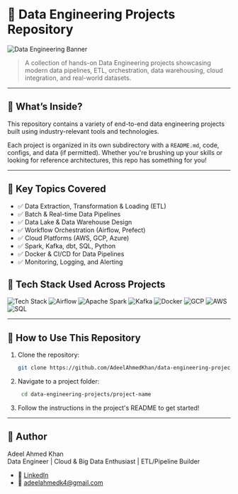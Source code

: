 # 🚀 Data Engineering Projects Repository

![Data Engineering Banner](https://images.unsplash.com/photo-1555066931-4365d14bab8c?ixlib=rb-4.0.3&auto=format&fit=crop&w=1350&q=80)

> A collection of hands-on Data Engineering projects showcasing modern data pipelines, ETL, orchestration, data warehousing, cloud integration, and real-world datasets.

---

## 📂 What’s Inside?

This repository contains a variety of end-to-end data engineering projects built using industry-relevant tools and technologies.

Each project is organized in its own subdirectory with a `README.md`, code, configs, and data (if permitted). Whether you're brushing up your skills or looking for reference architectures, this repo has something for you!

---

## 📌 Key Topics Covered

- ✅ Data Extraction, Transformation & Loading (ETL)
- ✅ Batch & Real-time Data Pipelines
- ✅ Data Lake & Data Warehouse Design
- ✅ Workflow Orchestration (Airflow, Prefect)
- ✅ Cloud Platforms (AWS, GCP, Azure)
- ✅ Spark, Kafka, dbt, SQL, Python
- ✅ Docker & CI/CD for Data Pipelines
- ✅ Monitoring, Logging, and Alerting

## 🔧 Tech Stack Used Across Projects

![Tech Stack](https://img.shields.io/badge/-Python-3776AB?style=flat&logo=python)
![Airflow](https://img.shields.io/badge/-Airflow-017CEE?style=flat&logo=apache-airflow)
![Apache Spark](https://img.shields.io/badge/-Spark-E25A1C?style=flat&logo=apachespark)
![Kafka](https://img.shields.io/badge/-Kafka-231F20?style=flat&logo=apachekafka)
![Docker](https://img.shields.io/badge/-Docker-2496ED?style=flat&logo=docker)
![GCP](https://img.shields.io/badge/-GCP-4285F4?style=flat&logo=googlecloud)
![AWS](https://img.shields.io/badge/-AWS-232F3E?style=flat&logo=amazonaws)
![SQL](https://img.shields.io/badge/-SQL-4479A1?style=flat&logo=postgresql)

---

## 🚀 How to Use This Repository

1. Clone the repository:
   ```bash
   git clone https://github.com/AdeelAhmedKhan/data-engineering-projects.git

2. Navigate to a project folder:
   ```bash
    cd data-engineering-projects/project-name
   
3. Follow the instructions in the project's README to get started!

-----------------------------------------------------------------------------------
## 👤 Author

Adeel Ahmed Khan  
Data Engineer | Cloud & Big Data Enthusiast | ETL/Pipeline Builder

- 🔗 [LinkedIn](https://www.linkedin.com/in/adeelahmedk4)
- 📧 [adeelahmedk4@gmail.com](mailto:adeelahmedk4@gmail.com)


